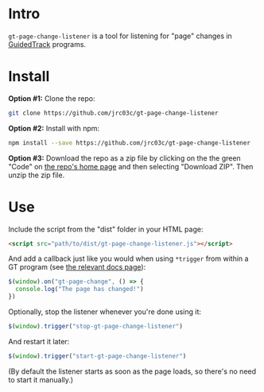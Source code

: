 # Intro

`gt-page-change-listener` is a tool for listening for "page" changes in [GuidedTrack](https://www.guidedtrack.com) programs.

# Install

**Option #1:** Clone the repo:

```bash
git clone https://github.com/jrc03c/gt-page-change-listener
```

**Option #2:** Install with npm:

```bash
npm install --save https://github.com/jrc03c/gt-page-change-listener
```

**Option #3:** Download the repo as a zip file by clicking on the the green "Code" on [the repo's home page](https://github.com/jrc03c/gt-page-change-listener) and then selecting "Download ZIP". Then unzip the zip file.

# Use

Include the script from the "dist" folder in your HTML page:

```html
<script src="path/to/dist/gt-page-change-listener.js"></script>
```

And add a callback just like you would when using `*trigger` from within a GT program (see [the relevant docs page](https://docs.guidedtrack.com/manual/advanced-options/triggering-a-javascript-event/#triggering-a-javascript-event)):

```js
$(window).on("gt-page-change", () => {
  console.log("The page has changed!")
})
```

Optionally, stop the listener whenever you're done using it:

```js
$(window).trigger("stop-gt-page-change-listener")
```

And restart it later:

```js
$(window).trigger("start-gt-page-change-listener")
```

(By default the listener starts as soon as the page loads, so there's no need to start it manually.)
